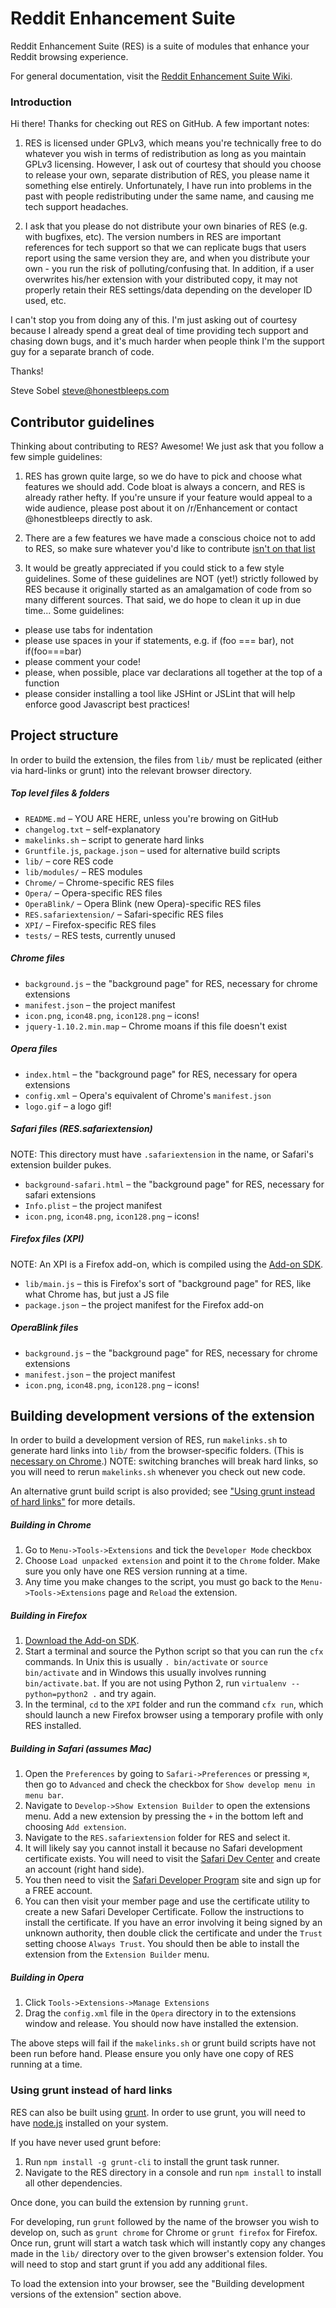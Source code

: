 # Reddit Enhancement Suite

Reddit Enhancement Suite (RES) is a suite of modules that enhance your Reddit browsing experience.

For general documentation, visit the [Reddit Enhancement Suite Wiki](http://redditenhancementsuite.com:8080/wiki/).

### Introduction

Hi there! Thanks for checking out RES on GitHub. A few important notes:

1. RES is licensed under GPLv3, which means you're technically free to do whatever you wish in terms of redistribution as long as you maintain GPLv3 licensing. However, I ask out of courtesy that should you choose to release your own, separate distribution of RES, you please name it something else entirely. Unfortunately, I have run into problems in the past with people redistributing under the same name, and causing me tech support headaches.

2. I ask that you please do not distribute your own binaries of RES (e.g. with bugfixes, etc). The version numbers in RES are important references for tech support so that we can replicate bugs that users report using the same version they are, and when you distribute your own - you run the risk of polluting/confusing that. In addition, if a user overwrites his/her extension with your distributed copy, it may not properly retain their RES settings/data depending on the developer ID used, etc.

I can't stop you from doing any of this. I'm just asking out of courtesy because I already spend a great deal of time providing tech support and chasing down bugs, and it's much harder when people think I'm the support guy for a separate branch of code.

Thanks!

Steve Sobel
steve@honestbleeps.com

## Contributor guidelines

Thinking about contributing to RES?  Awesome!  We just ask that you follow a few simple guidelines:

1) RES has grown quite large, so we do have to pick and choose what features we should add. Code bloat is always a concern, and RES is already rather hefty.  If you're unsure if your feature would appeal to a wide audience, please post about it on /r/Enhancement or contact @honestbleeps directly to ask.

2) There are a few features we have made a conscious choice not to add to RES, so make sure whatever you'd like to contribute [isn't on that list](http://www.reddit.com/r/Enhancement/wiki/rejectedfeaturerequests)

3) It would be greatly appreciated if you could stick to a few style guidelines.  Some of these guidelines are NOT (yet!) strictly followed by RES because it originally started as an amalgamation of code from so many different sources. That said, we do hope to clean it up in due time...  Some guidelines:

  - please use tabs for indentation
  - please use spaces in your if statements, e.g. if (foo === bar), not if(foo===bar)
  - please comment your code!
  - please, when possible, place var declarations all together at the top of a function
  - please consider installing a tool like JSHint or JSLint that will help enforce good Javascript best practices!


## Project structure

In order to build the extension, the files from `lib/` must be replicated (either via hard-links or grunt) into the relevant browser directory.

##### Top level files & folders

  - `README.md` – YOU ARE HERE, unless you're browing on GitHub
  - `changelog.txt` – self-explanatory
  - `makelinks.sh` – script to generate hard links
  - `Gruntfile.js`, `package.json` – used for alternative build scripts
  - `lib/` – core RES code
  - `lib/modules/` – RES modules
  - `Chrome/` – Chrome-specific RES files
  - `Opera/` – Opera-specific RES files
  - `OperaBlink/` – Opera Blink (new Opera)-specific RES files
  - `RES.safariextension/` – Safari-specific RES files
  - `XPI/` – Firefox-specific RES files
  - `tests/` – RES tests, currently unused

##### Chrome files

  - `background.js` – the "background page" for RES, necessary for chrome extensions
  - `manifest.json` – the project manifest
  - `icon.png`, `icon48.png`, `icon128.png` – icons!
  - `jquery-1.10.2.min.map` – Chrome moans if this file doesn't exist

##### Opera files

  - `index.html` – the "background page" for RES, necessary for opera extensions
  - `config.xml` – Opera's equivalent of Chrome's `manifest.json`
  - `logo.gif` – a logo gif!

##### Safari files (RES.safariextension)
NOTE: This directory must have `.safariextension` in the name, or Safari's extension builder pukes.

  - `background-safari.html` – the "background page" for RES, necessary for safari extensions
  - `Info.plist` – the project manifest
  - `icon.png`, `icon48.png`, `icon128.png` – icons!

##### Firefox files (XPI)
NOTE: An XPI is a Firefox add-on, which is compiled using the [Add-on SDK](https://developer.mozilla.org/en-US/Add-ons/SDK).

  - `lib/main.js` – this is Firefox's sort of "background page" for RES, like what Chrome has, but just a JS file
  - `package.json` – the project manifest for the Firefox add-on

##### OperaBlink files

  - `background.js` – the "background page" for RES, necessary for chrome extensions
  - `manifest.json` – the project manifest
  - `icon.png`, `icon48.png`, `icon128.png` – icons!

## Building development versions of the extension

In order to build a development version of RES, run `makelinks.sh` to generate hard links into `lib/` from the browser-specific folders. (This is [necessary on Chrome](https://code.google.com/p/chromium/issues/detail?id=27185).) NOTE: switching branches will break hard links, so you will need to rerun `makelinks.sh` whenever you check out new code.

An alternative grunt build script is also provided; see ["Using grunt instead of hard links"](#using-grunt-instead-of-hard-links) for more details.

##### Building in Chrome

  1. Go to `Menu->Tools->Extensions` and tick the `Developer Mode` checkbox
  2. Choose `Load unpacked extension` and point it to the `Chrome` folder. Make sure you only have one RES version running at a time.
  3. Any time you make changes to the script, you must go back to the `Menu->Tools->Extensions` page and `Reload` the extension.

##### Building in Firefox

  1. [Download the Add-on SDK](https://ftp.mozilla.org/pub/mozilla.org/labs/jetpack/jetpack-sdk-latest.zip).
  2. Start a terminal and source the Python script so that you can run the `cfx` commands. In Unix this is usually `. bin/activate` or `source bin/activate` and in Windows this usually involves running `bin/activate.bat`. If you are not using Python 2, run `virtualenv --python=python2 .` and try again.
  3. In the terminal, `cd` to the `XPI` folder and run the command `cfx run`, which should launch a new Firefox browser using a temporary profile with only RES installed.

##### Building in Safari (assumes Mac)

  1. Open the `Preferences` by going to `Safari->Preferences` or pressing `⌘`, then go to `Advanced` and check the checkbox for `Show develop menu in menu bar`.
  2. Navigate to `Develop->Show Extension Builder` to open the extensions menu. Add a new extension by pressing the `+` in the bottom left and choosing `Add extension`.
  3. Navigate to the `RES.safariextension` folder for RES and select it.
  4. It will likely say you cannot install it because no Safari development certificate exists. You will need to visit the [Safari Dev Center](https://developer.apple.com/devcenter/safari/index.action) and create an account (right hand side).
  5. You then need to visit the [Safari Developer Program](https://developer.apple.com/programs/safari/) site and sign up for a FREE account.
  6. You can then visit your member page and use the certificate utility to create a new Safari Developer Certificate. Follow the instructions to install the certificate. If you have an error involving it being signed by an unknown authority, then double click the certificate and under the `Trust` setting choose `Always Trust`. You should then be able to install the extension from the `Extension Builder` menu.

##### Building in Opera

  1. Click `Tools->Extensions->Manage Extensions`
  2. Drag the `config.xml` file in the `Opera` directory in to the extensions window and release. You should now have installed the extension.

The above steps will fail if the `makelinks.sh` or grunt build scripts have not been run before hand. Please ensure you only have one copy of RES running at a time.

### Using grunt instead of hard links

RES can also be built using [grunt](http://gruntjs.com/). In order to use grunt, you will need to have [node.js](http://nodejs.org/) installed on your system.

If you have never used grunt before:

1. Run `npm install -g grunt-cli` to install the grunt task runner.
2. Navigate to the RES directory in a console and run `npm install` to install all other dependencies.

Once done, you can build the extension by running `grunt`.

For developing, run `grunt` followed by the name of the browser you wish to develop on, such as `grunt chrome` for Chrome or `grunt firefox` for Firefox. Once run, grunt will start a watch task which will instantly copy any changes made in the `lib/` directory over to the given browser's extension folder. You will need to stop and start grunt if you add any additional files.

To load the extension into your browser, see the "Building development versions of the extension" section above.
